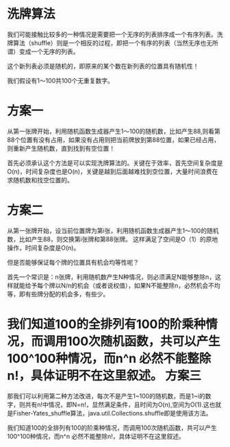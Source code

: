 洗牌算法
========

我们可能接触比较多的一种情况是需要把一个无序的列表排序成一个有序列表。洗牌算法（shuffle）则是一个相反的过程，即把一个有序的列表（当然无序也无所谓）变成一个无序的列表。

这个新列表必须是随机的，即原来的某个数在新列表的位置具有随机性！

我们假设有1～100共100个无重复数字。

方案一
======

从第一张牌开始，利用随机函数生成器产生1～100的随机数，比如产生88,则看第88个位置有没有占用，如果没有占用则把当前牌放到第88位置，如果已经占用，则重新产生随机数，直到找到有空位置！

首先必须承认这个方法是可以实现洗牌算法的。关键在于效率，首先空间复杂度是O(n)，时间复杂度也是O(n)，关键是越到后面越难找到空位置，大量时间浪费在求随机数和找空位置的。

方案二
======

从第一张牌开始，设当前位置牌为第i张，利用随机函数生成器产生1～100的随机数，比如产生88，则交换第i张牌和第88张牌。
这样满足了空间是O（1）的原地操作，时间复杂度是O(n)。

但是否能够保证每个牌的位置具有机会均等性呢？

首先一个常识是：n张牌，利用随机数产生N种情况，则必须满足N能够整除n，这样就能给予每个牌以N/n的机会（或者说权值），如果N不能整除n，必然机会不均等，即有些牌分配的机会多，有些少。

我们知道100的全排列有100的阶乘种情况，而调用100次随机函数，共可以产生100^100种情况，而n^n 必然不能整除n!，具体证明不在这里叙述。
方案三
======

那我们可以利用第二种方法改进，每次不是产生1~100的随机数，而是1~i的数字，则共有n!中情况，即N=n!，显然满足条件，且时间为O(n),空间为O(1).这也就是Fisher-Yates_shuffle算法，java.util.Collections.shuffle即是使用该方法。 

我们知道100的全排列有100的阶乘种情况，而调用100次随机函数，共可以产生100^100种情况，而n^n 必然不能整除n!，具体证明不在这里叙述。
